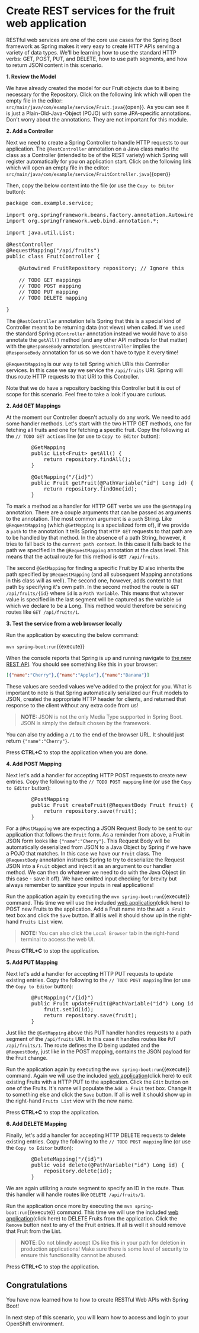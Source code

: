 # Create REST services for the fruit web application

RESTful web services are one of the core use cases for the Spring Boot framework as Spring makes it very easy to create HTTP APIs serving a variety of data types. We'll be learning how to use the standard HTTP verbs: GET, POST, PUT, and DELETE, how to use path segments, and how to return JSON content in this scenario.

**1. Review the Model**

We have already created the model for our Fruit objects due to it being necessary for the Repository. Click on the following link which will open the empty file in the editor: ``src/main/java/com/example/service/Fruit.java``{{open}}. As you can see it is just a Plain-Old-Java-Object (POJO) with some JPA-specific annotations. Don't worry about the annotations. They are not important for this module.

**2. Add a Controller**

Next we need to create a Spring Controller to handle HTTP requests to our application. The `@RestController` annotation on a Java class marks the class as a Controller (intended to be of the REST variety) which Spring will register automatically for you on application start. Click on the following link which will open an empty file in the editor: ``src/main/java/com/example/service/FruitController.java``{{open}}

Then, copy the below content into the file (or use the `Copy to Editor` button):

<pre class="file" data-filename="src/main/java/com/example/service/FruitController.java" data-target="replace">
package com.example.service;

import org.springframework.beans.factory.annotation.Autowired;
import org.springframework.web.bind.annotation.*;

import java.util.List;

@RestController
@RequestMapping("/api/fruits")
public class FruitController {

    @Autowired FruitRepository repository; // Ignore this
    
    // TODO GET mappings
    // TODO POST mapping
    // TODO PUT mapping
    // TODO DELETE mapping

}
</pre>

The `@RestController` annotation tells Spring that this is a special kind of Controller meant to be returning data (not views) when called. If we used the standard Spring `@Controller` annotation instead we would have to also annotate the `getAll()` method (and any other API methods for that matter) with the `@ResponseBody` annotation. `@RestController` implies the `@ResponseBody` annotation for us so we don't have to type it every time!

`@RequestMapping` is our way to tell Spring which URIs this Controller services. In this case we say we service the `/api/fruits` URI. Spring will thus route HTTP requests to that URI to this Controller.

Note that we do have a repository backing this Controller but it is out of scope for this scenario. Feel free to take a look if you are curious.

**2. Add GET Mappings**

At the moment our Controller doesn't actually do any work. We need to add some handler methods. Let's start with the two HTTP GET methods, one for fetching all fruits and one for fetching a specific fruit. Copy the following at the ``// TODO GET actions`` line (or use to `Copy to Editor` button):

<pre class="file" data-filename="src/main/java/com/example/service/FruitController.java" data-target="insert" data-marker="// TODO GET mappings">
        @GetMapping
        public List&lt;Fruit&gt; getAll() {
            return repository.findAll();
        }

        @GetMapping("/{id}")
        public Fruit getFruit(@PathVariable("id") Long id) {
            return repository.findOne(id);
        }
</pre>

To mark a method as a handler for HTTP GET verbs we use the `@GetMapping` annotation. There are a couple arguments that can be passed as arguments to the annotation. The most common argument is a `path` String. Like `@RequestMapping` (which `@GetMapping` is a specialized form of), if we provide a `path` to the annotation it tells Spring that `HTTP GET` requests to that path are to be handled by that method. In the absence of a path String, however, it tries to fall back to the `current path context`. In this case it falls back to the path we specified in the `@RequestMapping` annotation at the class level. This means that the actual route for this method is `GET /api/fruits`.

The second `@GetMapping` for finding a specific Fruit by ID also inherits the path specified by `@RequestMapping` (and all subsequent Mapping annotations in this class will as well). The second one, however, adds context to that path by specifying it's own path. In the second method the route is `GET /api/fruits/{id}` where `id` is a `Path Variable`. This means that whatever value is specified in the last segment will be captured as the variable `id` which we declare to be a Long. This method would therefore be servicing routes like `GET /api/fruits/1`.

**3. Test the service from a web browser locally**

Run the application by executing the below command:

``mvn spring-boot:run``{{execute}}

When the console reports that Spring is up and running navigate to [the new REST API](https://[[HOST_SUBDOMAIN]]-8080-[[KATACODA_HOST]].environments.katacoda.com/api/fruits). You should see something like this in your browser:

```json
[{"name":"Cherry"},{"name":"Apple"},{"name":"Banana"}]
```

These values are seeded values we've added to the project for you. What is important to note is that Spring automatically serialized our Fruit models to JSON, created the appropriate HTTP header for clients, and returned that response to the client without any extra code from us! 

>**NOTE:** JSON is not the only Media Type supported in Spring Boot. JSON is simply the default chosen by the framework.

You can also try adding a `/1` to the end of the browser URL. It should just return `{"name":"Cherry"}`. 

Press **CTRL+C** to stop the application when you are done.

**4. Add POST Mapping**

Next let's add a handler for accepting HTTP POST requests to create new entries. Copy the following to the `// TODO POST mapping` line (or use the `Copy to Editor` button):

<pre class="file" data-filename="src/main/java/com/example/service/FruitController.java" data-target="insert" data-marker="// TODO POST mapping">
        @PostMapping
        public Fruit createFruit(@RequestBody Fruit fruit) {
            return repository.save(fruit);
        }
</pre>

For a `@PostMapping` we are expecting a JSON Request Body to be sent to our application that follows the `Fruit` form. As a reminder from above, a Fruit in JSON form looks like `{"name":"Cherry"}`. This Request Body will be automatically deserialized from JSON to a Java Object by Spring if we have a POJO that matches. In this case we have our `Fruit` class. The `@RequestBody` annotation instructs Spring to try to deserialize the Request JSON into a `Fruit` object and inject it as an argument to our handler method. We can then do whatever we need to do with the Java Object (in this case - save it off). We have omitted input checking for brevity but always remember to sanitize your inputs in real applications!

Run the application again by executing the ``mvn spring-boot:run``{{execute}} command. This time we will use the included [web application](https://[[HOST_SUBDOMAIN]]-8080-[[KATACODA_HOST]].environments.katacoda.com/)(click here) to POST new Fruits to the application. Add a Fruit name into the `Add a Fruit` text box and click the `Save` button. If all is well it should show up in the right-hand `Fruits List` view.

>**NOTE:** You can also click the `Local Browser` tab in the right-hand terminal to access the web UI.

Press **CTRL+C** to stop the application.

**5. Add PUT Mapping**

Next let's add a handler for accepting HTTP PUT requests to update existing entries. Copy the following to the `// TODO POST mapping` line (or use the `Copy to Editor` button):

<pre class="file" data-filename="src/main/java/com/example/service/FruitController.java" data-target="insert" data-marker="// TODO PUT mapping">
        @PutMapping("/{id}")
        public Fruit updateFruit(@PathVariable("id") Long id, @RequestBody Fruit fruit) {
            fruit.setId(id);
            return repository.save(fruit);
        }
</pre>

Just like the `@GetMapping` above this PUT handler handles requests to a path segment of the `/api/fruits` URI. In this case it handles routes like `PUT /api/fruits/1`. The route defines the ID being updated and the `@RequestBody`, just like in the POST mapping, contains the JSON payload for the Fruit change. 

Run the application again by executing the ``mvn spring-boot:run``{{execute}} command. Again we will use the included [web application](https://[[HOST_SUBDOMAIN]]-8080-[[KATACODA_HOST]].environments.katacoda.com/)(click here) to edit existing Fruits with a HTTP PUT to the application. Click the `Edit` button on one of the Fruits. It's name will populate the `Add a Fruit` text box. Change it to something else and click the `Save` button. If all is well it should show up in the right-hand `Fruits List` view with the new name.

Press **CTRL+C** to stop the application.

**6. Add DELETE Mapping**

Finally, let's add a handler for accepting HTTP DELETE requests to delete existing entries. Copy the following to the `// TODO POST mapping` line (or use the `Copy to Editor` button):

<pre class="file" data-filename="src/main/java/com/example/service/FruitController.java" data-target="insert" data-marker="// TODO DELETE mapping">
        @DeleteMapping("/{id}")
        public void delete(@PathVariable("id") Long id) {
            repository.delete(id);
        }
</pre>

We are again utilizing a route segment to specify an ID in the route. Thus this handler will handle routes like `DELETE /api/fruits/1`. 

Run the application once more by executing the ``mvn spring-boot:run``{{execute}} command. This time we will use the included [web application](https://[[HOST_SUBDOMAIN]]-8080-[[KATACODA_HOST]].environments.katacoda.com/)(click here) to DELETE Fruits from the application. Click the `Remove` button next to any of the Fruit entries. If all is well it should remove that Fruit from the List.

>**NOTE**: Do not blindly accept IDs like this in your path for deletion in production applications! Make sure there is some level of security to ensure this functionality cannot be abused.

Press **CTRL+C** to stop the application.

## Congratulations

You have now learned how to how to create RESTful Web APIs with Spring Boot! 

In next step of this scenario, you will learn how to access and login to your OpenShift environment. 